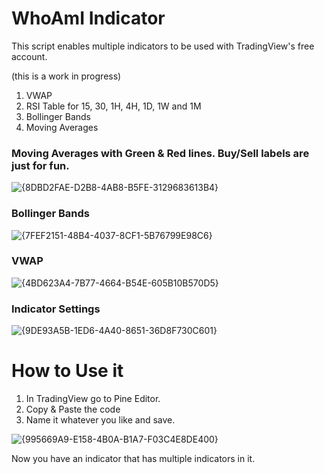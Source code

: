 # WhoAmI Indicator
This script enables multiple indicators to be used with TradingView's free account.

(this is a work in progress)

1. VWAP
2. RSI Table for 15, 30, 1H, 4H, 1D, 1W and 1M
3. Bollinger Bands
4. Moving Averages

### Moving Averages with Green & Red lines.  Buy/Sell labels are just for fun.

![{8DBD2FAE-D2B8-4AB8-B5FE-3129683613B4}](https://github.com/user-attachments/assets/24c02ff7-6f1c-442e-9b73-ea4c65dce21f)

### Bollinger Bands

![{7FEF2151-48B4-4037-8CF1-5B76799E98C6}](https://github.com/user-attachments/assets/1ecad0b9-661a-4778-8afc-387829b1fbdd)

### VWAP

![{4BD623A4-7B77-4664-B54E-605B10B570D5}](https://github.com/user-attachments/assets/b5c686b9-d077-4ee2-bef1-7c61d21e2ce9)

### Indicator Settings

![{9DE93A5B-1ED6-4A40-8651-36D8F730C601}](https://github.com/user-attachments/assets/567ab8d3-eb5e-4c6e-b8e3-bdf37e8eae67)

# How to Use it

1. In TradingView go to Pine Editor.
2. Copy & Paste the code
3. Name it whatever you like and save.

![{995669A9-E158-4B0A-B1A7-F03C4E8DE400}](https://github.com/user-attachments/assets/f4e2d4b7-ab88-4e98-9879-7ab80115cca0)

Now you have an indicator that has multiple indicators in it. 
